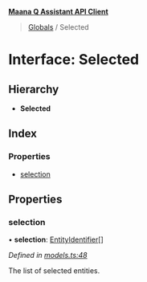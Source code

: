 **[Maana Q Assistant API Client](../README.md)**

> [Globals](../README.md) / Selected

# Interface: Selected

## Hierarchy

* **Selected**

## Index

### Properties

* [selection](selected.md#selection)

## Properties

### selection

•  **selection**: [EntityIdentifier](entityidentifier.md)[]

*Defined in [models.ts:48](https://github.com/maana-io/q-assistant-client/blob/develop/src/models.ts#L48)*

The list of selected entities.
